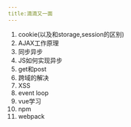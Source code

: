 ```yaml
---
title:滴滴又一面
---
```

1. cookie(以及和storage,session的区别)
2. AJAX工作原理
3. 同步异步
4. JS如何实现异步
5. get和post
6. 跨域的解决
7. XSS
8. event loop
9. vue学习
10. npm
11. webpack